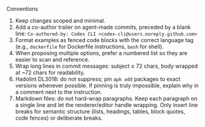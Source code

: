 Conventions

1. Keep changes scoped and minimal.
2. Add a co-author trailer on agent-made commits, preceded by a blank line: `Co-authored-by: Codex CLI <codex-cli@users.noreply.github.com>`
3. Format examples as fenced code blocks with the correct language tag (e.g., `dockerfile` for Dockerfile instructions, `bash` for shell).
4. When proposing multiple options, prefer a numbered list so they are easier to scan and reference.
5. Wrap long lines in commit messages: subject ≤ 72 chars, body wrapped at ~72 chars for readability.
6. Hadolint DL3018: do not suppress; pin `apk add` packages to exact versions whenever possible. If pinning is truly impossible, explain why in a comment next to the instruction.
7. Markdown files: do not hard-wrap paragraphs. Keep each paragraph on a single line and let the renderer/editor handle wrapping. Only insert line breaks for semantic structure (lists, headings, tables, block quotes, code fences) or deliberate breaks.
